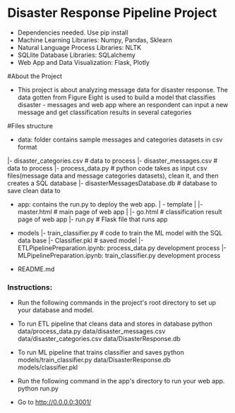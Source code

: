 # Disaster Response Pipeline Project
- Dependencies needed. Use pip install
- Machine Learning Libraries: Numpy, Pandas, Sklearn
- Natural Language Process Libraries: NLTK
- SQLlite Database Libraries: SQLalchemy
- Web App and Data Visualization: Flask, Plotly

#About the Project
- This project is about analyzing message data for disaster response. The data gotten from Figure Eight is used to build a model that classifies disaster -  messages and web app where an respondent can input a new message and get classification results in several categories

#Files structure

- data: folder contains sample messages and categories datasets in csv format

|-  disaster_categories.csv # data to process
|-  disaster_messages.csv # data to process
|-  process_data.py # python code takes as input csv files(message data and message categories datasets), clean it, and then creates a SQL database
|-  disasterMessagesDatabase.db # database to save clean data to

- app: contains the run.py to deploy the web app.
| - template
| |- master.html # main page of web app
| |- go.html # classification result page of web app
|- run.py # Flask file that runs app

- models
|- train_classifier.py # code to train the ML model with the SQL data base
|- Classifier.pkl # saved model
|- ETLPipelinePreparation.ipynb: process_data.py development process
|- MLPipelinePreparation.ipynb: train_classifier.py development process
- README.md

### Instructions:
- Run the following commands in the project's root directory to set up your database and model.

- To run ETL pipeline that cleans data and stores in database python data/process_data.py data/disaster_messages.csv data/disaster_categories.csv  data/DisasterResponse.db

- To run ML pipeline that trains classifier and saves python models/train_classifier.py data/DisasterResponse.db models/classifier.pkl

- Run the following command in the app's directory to run your web app. python run.py

- Go to http://0.0.0.0:3001/
